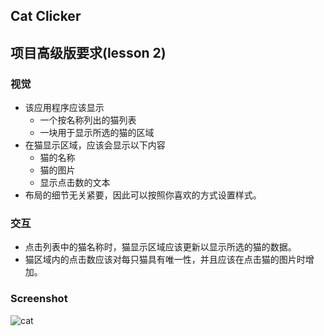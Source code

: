 Cat Clicker
---
## 项目高级版要求(lesson 2)
### 视觉
* 该应用程序应该显示
    * 一个按名称列出的猫列表
    * 一块用于显示所选的猫的区域
* 在猫显示区域，应该会显示以下内容
    * 猫的名称
    * 猫的图片
    * 显示点击数的文本
* 布局的细节无关紧要，因此可以按照你喜欢的方式设置样式。

### 交互
* 点击列表中的猫名称时，猫显示区域应该更新以显示所选的猫的数据。
* 猫区域内的点击数应该对每只猫具有唯一性，并且应该在点击猫的图片时增加。

### Screenshot
![cat](http://d.pr/TWYZGF/1YW1sSOK)
